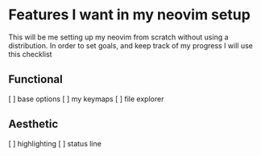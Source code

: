 # Features I want in my neovim setup
This will be me setting up my neovim from scratch without using a distribution. 
In order to set goals, and keep track of my progress I will use this checklist

## Functional
 [ ] base options
 [ ] my keymaps
 [ ] file explorer

## Aesthetic
 [ ] highlighting
 [ ] status line

